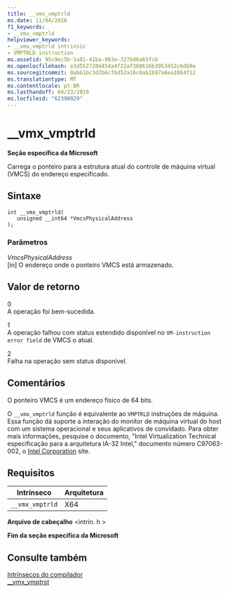 ```yaml
---
title: __vmx_vmptrld
ms.date: 11/04/2016
f1_keywords:
- __vmx_vmptrld
helpviewer_keywords:
- __vmx_vmptrld intrinsic
- VMPTRLD instruction
ms.assetid: 95c9ec5b-1a81-41ba-983e-327bd6a65fcb
ms.openlocfilehash: e3d552720d454a4f22af368616b3953452c6db0e
ms.sourcegitcommit: 0ab61bc3d2b6cfbd52a16c6ab2b97a8ea1864f12
ms.translationtype: MT
ms.contentlocale: pt-BR
ms.lasthandoff: 04/23/2019
ms.locfileid: "62390029"
---
```

# <a name="vmxvmptrld"></a>__vmx_vmptrld

**Seção específica da Microsoft**

Carrega o ponteiro para a estrutura atual do controle de máquina virtual (VMCS) do endereço especificado.

## <a name="syntax"></a>Sintaxe

```
int __vmx_vmptrld(
   unsigned __int64 *VmcsPhysicalAddress
);
```

### <a name="parameters"></a>Parâmetros

*VmcsPhysicalAddress*<br/>
[in] O endereço onde o ponteiro VMCS está armazenado.

## <a name="return-value"></a>Valor de retorno

0<br/>
A operação foi bem-sucedida.

1<br/>
A operação falhou com status estendido disponível no `VM-instruction error field` de VMCS o atual.

2<br/>
Falha na operação sem status disponível.

## <a name="remarks"></a>Comentários

O ponteiro VMCS é um endereço físico de 64 bits.

O `__vmx_vmptrld` função é equivalente ao `VMPTRLD` instruções de máquina. Essa função dá suporte a interação do monitor de máquina virtual do host com um sistema operacional e seus aplicativos de convidado. Para obter mais informações, pesquise o documento, "Intel Virtualization Technical especificação para a arquitetura IA-32 Intel," documento número C97063-002, o [Intel Corporation](https://software.intel.com/articles/intel-sdm) site.

## <a name="requirements"></a>Requisitos

|Intrínseco|Arquitetura|
|---------------|------------------|
|`__vmx_vmptrld`|X64|

**Arquivo de cabeçalho** \<intrin. h >

**Fim da seção específica da Microsoft**

## <a name="see-also"></a>Consulte também

[Intrínsecos do compilador](../intrinsics/compiler-intrinsics.md)<br/>
[__vmx_vmptrst](../intrinsics/vmx-vmptrst.md)